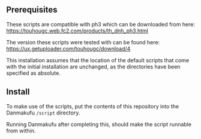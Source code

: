 ## Prerequisites

These scripts are compatible with ph3 which can be downloaded from here: https://touhougc.web.fc2.com/products/th_dnh_ph3.html

The version these scripts were tested with can be found here: https://ux.getuploader.com/touhougc/download/4

This installation assumes that the location of the default scripts that come with the initial installation are unchanged, as the directories have been specified as absolute.

## Install

To make use of the scripts, put the contents of this repository into the Danmakufu `/script` directory.

Running Danmakufu after completing this, should make the script runnable from within.